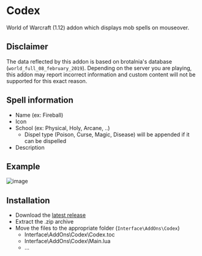 # Codex
World of Warcraft (1.12) addon which displays mob spells on mouseover.

## Disclaimer
The data reflected by this addon is based on brotalnia's database (`world_full_08_february_2019`).
Depending on the server you are playing, this addon may report incorrect information and custom content will not be supported for this exact reason.

## Spell information
- Name (ex: Fireball)
- Icon
- School (ex: Physical, Holy, Arcane, ..)
  - Dispel type (Poison, Curse, Magic, Disease) will be appended if it can be dispelled
- Description

## Example

![image](https://user-images.githubusercontent.com/25755503/231970850-15aa190c-7be6-4d8e-b7eb-db9ff6345cad.png)

## Installation
- Download the [latest release](https://github.com/nakda/codex/releases)
- Extract the .zip archive
- Move the files to the appropriate folder (`Interface\AddOns\Codex`)
  - Interface\AddOns\Codex\Codex.toc
  - Interface\AddOns\Codex\Main.lua
  - ...
